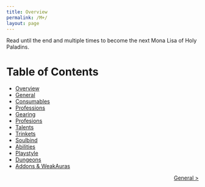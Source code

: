 ```yaml
---
title: Overview
permalink: /M+/
layout: page
---
```


Read until the end and multiple times to become the next Mona Lisa of Holy Paladins.

# Table of Contents

- [Overview](/M+/)
- [General](/M+/general)
- [Consumables](/M+/consumables)
- [Professions](/M+/professions)
- [Gearing](/M+/gearing)
- [Profesions](/M+/professions)
- [Talents](/M+/talents)
- [Trinkets](/M+/trinkets)
- [Soulbind](/M+/soulbind)
- [Abilities](/M+/abilities)
- [Playstyle](/M+/playstyle)
- [Dungeons](/M+/dungeons)
- [Addons & WeakAuras](/M+/weakauras)

<div style="text-align:right;">
<a href="/M+/general"> General ></a>
</div>
